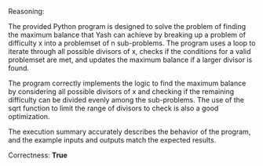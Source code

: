 Reasoning:

The provided Python program is designed to solve the problem of finding the maximum balance that Yash can achieve by breaking up a problem of difficulty x into a problemset of n sub-problems. The program uses a loop to iterate through all possible divisors of x, checks if the conditions for a valid problemset are met, and updates the maximum balance if a larger divisor is found.

The program correctly implements the logic to find the maximum balance by considering all possible divisors of x and checking if the remaining difficulty can be divided evenly among the sub-problems. The use of the sqrt function to limit the range of divisors to check is also a good optimization.

The execution summary accurately describes the behavior of the program, and the example inputs and outputs match the expected results.

Correctness: **True**